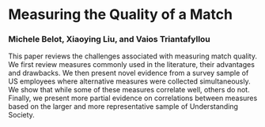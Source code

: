 # Measuring the Quality of a Match
### Michele Belot, Xiaoying Liu, and Vaios Triantafyllou

This paper reviews the challenges associated with measuring match quality. We first review measures commonly used in the literature, their advantages and drawbacks. We then present novel evidence from a survey sample of US employees where alternative measures were collected simultaneously. We show that while some of these measures correlate well, others do not. Finally, we present more partial evidence on correlations between measures based on the larger and more representative sample of Understanding Society.
